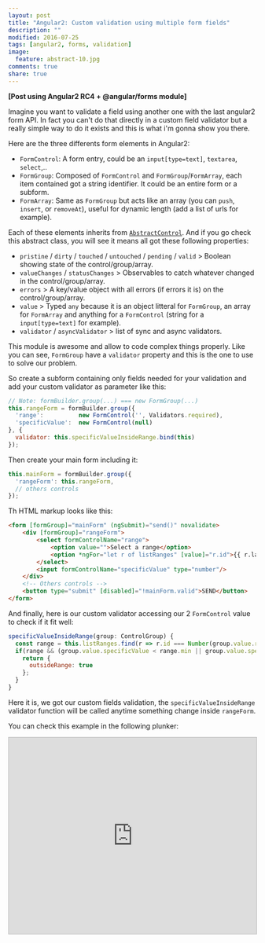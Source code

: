 ```yaml
---
layout: post
title: "Angular2: Custom validation using multiple form fields"
description: ""
modified: 2016-07-25
tags: [angular2, forms, validation]
image:
  feature: abstract-10.jpg
comments: true
share: true  
---
```


**[Post using Angular2 RC4 + @angular/forms module]**

Imagine you want to validate a field using another one with the last angular2 form API.
In fact you can't do that directly in a custom field validator but a really simple way to do it exists and this is what i'm gonna show you there.

Here are the three differents form elements in Angular2:

- `FormControl`: A form entry, could be an `input[type=text]`, `textarea`, `select`,..
- `FormGroup`: Composed of `FormControl` and `FormGroup`/`FormArray`, each item contained got a string identifier. It could be an entire form or a subform.
- `FormArray`: Same as `FormGroup` but acts like an array (you can `push`, `insert`, or `removeAt`), useful for dynamic length (add a list of urls for example).

Each of these elements inherits from [`AbstractControl`](https://github.com/angular/angular/blob/2.0.0-rc.4/modules/%40angular/common/src/forms-deprecated/model.ts#L56-L258). And if you go check this abstract class, you will see it means all got these following properties:

- `pristine` / `dirty` / `touched` / `untouched` / `pending` / `valid` > Boolean showing state of the control/group/array.
- `valueChanges` / `statusChanges` > Observables to catch whatever changed in the control/group/array.
- `errors` > A key/value object with all errors (if errors it is) on the control/group/array.
- `value` > Typed `any` because it is an object litteral for `FormGroup`, an array for `FormArray` and anything for a `FormControl` (string for a `input[type=text]` for example).
- `validator` / `asyncValidator` > list of sync and async validators.

This module is awesome and allow to code complex things properly.
Like you can see, `FormGroup` have a `validator` property and this is the one to use to solve our problem.

So create a subform containing only fields needed for your validation and add your custom validator as parameter like this:
``` js
// Note: formBuilder.group(...) === new FormGroup(...)
this.rangeForm = formBuilder.group({
  'range':          new FormControl('', Validators.required),
  'specificValue':  new FormControl(null)
}, {
  validator: this.specificValueInsideRange.bind(this)
});
```

Then create your main form including it:
```js
this.mainForm = formBuilder.group({
  'rangeForm': this.rangeForm,
  // others controls
});
```

Th HTML markup looks like this:
```html
<form [formGroup]="mainForm" (ngSubmit)="send()" novalidate>
	<div [formGroup]="rangeForm">
		<select formControlName="range">
			<option value="">Select a range</option> 
			<option *ngFor="let r of listRanges" [value]="r.id">{{ r.label }}</option> 
		</select>
		<input formControlName="specificValue" type="number"/>
	</div>
	<!-- Others controls -->
	<button type="submit" [disabled]="!mainForm.valid">SEND</button>
</form>
```

And finally, here is our custom validator accessing our 2 `FormControl` value to check if it fit well:
```js
specificValueInsideRange(group: ControlGroup) {
  const range = this.listRanges.find(r => r.id === Number(group.value.range));
  if(range && (group.value.specificValue < range.min || group.value.specificValue > range.max)) {
    return {
      outsideRange: true
    };
  }
}
```

Here it is, we got our custom fields validation, the `specificValueInsideRange` validator function will be called anytime something change inside `rangeForm`.

You can check this example in the following plunker:
<iframe style="border: 1px solid #bbb;width: 100%; height: 400px" src="https://embed.plnkr.co/b6ddFy/?t=run" frameborder="0" allowfullscreen="allowfullscreen">Loading plunk...</iframe>
